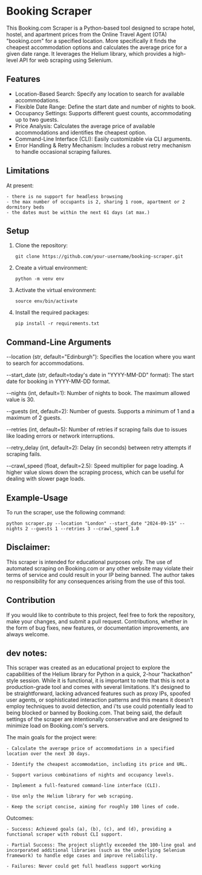 # Booking Scraper

This Booking.com Scraper is a Python-based tool designed to scrape hotel, hostel, and apartment prices from the Online Travel Agent (OTA) "booking.com" for a specified location. More specifically it finds the cheapest accommodation options and calculates the average price for a given date range. It leverages the Helium library, which provides a high-level API for web scraping using Selenium.

## Features

- Location-Based Search: Specify any location to search for available accommodations.
- Flexible Date Range: Define the start date and number of nights to book.
- Occupancy Settings: Supports different guest counts, accommodating up to two guests.
- Price Analysis: Calculates the average price of available accommodations and identifies the cheapest option.
- Command-Line Interface (CLI): Easily customizable via CLI arguments.
- Error Handling & Retry Mechanism: Includes a robust retry mechanism to handle occasional scraping failures.

## Limitations

At present:

    - there is no support for headless browsing
    - the max number of occupants is 2, sharing 1 room, apartment or 2 dormitory beds
    - the dates must be within the next 61 days (at max.)

## Setup

1. Clone the repository:

    ```shell
    git clone https://github.com/your-username/booking-scraper.git
    ```

2. Create a virtual environment:

    ```shell
    python -m venv env
    ```

3. Activate the virtual environment:

    ```shell
    source env/bin/activate
    ```

4. Install the required packages:

    ```shell
    pip install -r requirements.txt
    ```

## Command-Line Arguments
--location (str, default="Edinburgh"): Specifies the location where you want to search for accommodations.

--start_date (str, default=today's date in "YYYY-MM-DD" format): The start date for booking in YYYY-MM-DD format.

--nights (int, default=1): Number of nights to book. The maximum allowed value is 30.

--guests (int, default=2): Number of guests. Supports a minimum of 1 and a maximum of 2 guests.

--retries (int, default=5): Number of retries if scraping fails due to issues like loading errors or network interruptions.

--retry_delay (int, default=2): Delay (in seconds) between retry attempts if scraping fails.

--crawl_speed (float, default=2.5): Speed multiplier for page loading. A higher value slows down the scraping process, which can be useful for dealing with slower page loads.

## Example-Usage

To run the scraper, use the following command:

```shell
python scraper.py --location "London" --start_date "2024-09-15" --nights 2 --guests 1 --retries 3 --crawl_speed 1.0

```

## Disclaimer: 
This scraper is intended for educational purposes only. The use of automated scraping on Booking.com or any other website may violate their terms of service and could result in your IP being banned. The author takes no responsibility for any consequences arising from the use of this tool.

## Contribution 
If you would like to contribute to this project, feel free to fork the repository, make your changes, and submit a pull request. Contributions, whether in the form of bug fixes, new features, or documentation improvements, are always welcome.

## dev notes:
This scraper was created as an educational project to explore the capabilities of the Helium library for Python in a quick, 2-hour "hackathon" style session. While it is functional, it is important to note that this is not a production-grade tool and comes with several limitations. It's designed to be straightforward, lacking advanced features such as proxy IPs, spoofed user agents, or sophisticated interaction patterns and this means it doesn't employ techniques to avoid detection, and i'ts use could potentially lead to being blocked or banned by Booking.com. That being said, the default settings of the scraper are intentionally conservative and are designed to minimize load on Booking.com's servers.

The main goals for the project were:

    - Calculate the average price of accommodations in a specified location over the next 30 days.
    
    - Identify the cheapest accommodation, including its price and URL.
    
    - Support various combinations of nights and occupancy levels.
        
    - Implement a full-featured command-line interface (CLI).
    
    - Use only the Helium library for web scraping.
    
    - Keep the script concise, aiming for roughly 100 lines of code.

Outcomes:
    
    - Success: Achieved goals (a), (b), (c), and (d), providing a functional scraper with robust CLI support.
    
    - Partial Success: The project slightly exceeded the 100-line goal and incorporated additional libraries (such as the underlying Selenium framework) to handle edge cases and improve reliability.

    - Failures: Never could get full headless support working
